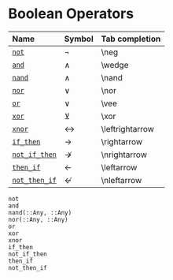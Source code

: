 
# Boolean Operators

| Name                   | Symbol | Tab completion   |
|:-----------------------|:-------|:-----------------|
| [`not`](@ref)          | ¬      | \\neg            |
| [`and`](@ref)          | ∧      | \\wedge          |
| [`nand`](@ref)         | ∧      | \\nand           |
| [`nor`](@ref)          | ∨      | \\nor            |
| [`or`](@ref)           | ∨      | \\vee            |
| [`xor`](@ref)          | ⊻      | \\xor            |
| [`xnor`](@ref)         | ↔      | \\leftrightarrow |
| [`if_then`](@ref)      | →      | \\rightarrow     |
| [`not_if_then`](@ref)  | ↛      | \\nrightarrow    |
| [`then_if`](@ref)      | ←      | \\leftarrow      |
| [`not_then_if`](@ref)  | ↚      | \\nleftarrow     |

```@docs
not
and
nand(::Any, ::Any)
nor(::Any, ::Any)
or
xor
xnor
if_then
not_if_then
then_if
not_then_if
```
